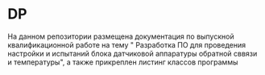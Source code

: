 # DP
На данном репозитории размещена документация по выпускной квалификационной работе на тему " Разработка ПО для проведения настройки и испытаний блока датчиковой аппаратуры обратной сввязи и температуры", а также прикреплен листинг классов программы
